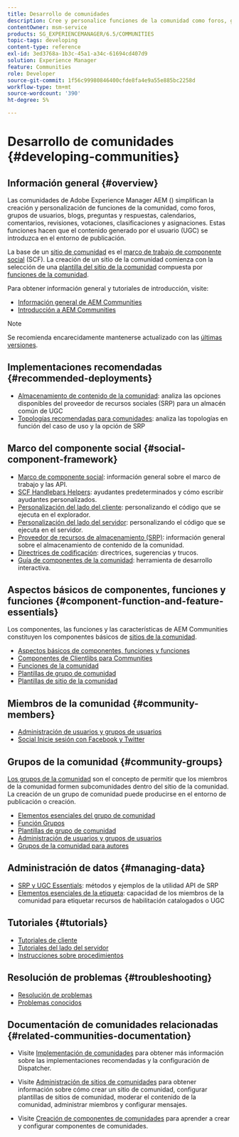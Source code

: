 ```yaml
---
title: Desarrollo de comunidades
description: Cree y personalice funciones de la comunidad como foros, grupos de usuarios y mucho más.
contentOwner: msm-service
products: SG_EXPERIENCEMANAGER/6.5/COMMUNITIES
topic-tags: developing
content-type: reference
exl-id: 3ed3768a-1b3c-45a1-a34c-61694cd407d9
solution: Experience Manager
feature: Communities
role: Developer
source-git-commit: 1f56c99980846400cfde8fa4e9a55e885bc2258d
workflow-type: tm+mt
source-wordcount: '390'
ht-degree: 5%

---
```


# Desarrollo de comunidades  {#developing-communities}

## Información general {#overview}

Las comunidades de Adobe Experience Manager AEM () simplifican la creación y personalización de funciones de la comunidad, como foros, grupos de usuarios, blogs, preguntas y respuestas, calendarios, comentarios, revisiones, votaciones, clasificaciones y asignaciones. Estas funciones hacen que el contenido generado por el usuario (UGC) se introduzca en el entorno de publicación.

La base de un [sitio de comunidad](overview.md#communitiessites) es el [marco de trabajo de componente social](scf.md) (SCF). La creación de un sitio de la comunidad comienza con la selección de una [plantilla del sitio de la comunidad](sites-console.md) compuesta por [funciones de la comunidad](functions.md).

Para obtener información general y tutoriales de introducción, visite:

* [Información general de AEM Communities](overview.md)
* [Introducción a AEM Communities](getting-started.md)

>[!NOTE]
> 
>Se recomienda encarecidamente mantenerse actualizado con las [últimas versiones](deploy-communities.md#latest-releases).

## Implementaciones recomendadas {#recommended-deployments}

* [Almacenamiento de contenido de la comunidad](working-with-srp.md): analiza las opciones disponibles del proveedor de recursos sociales (SRP) para un almacén común de UGC
* [Topologías recomendadas para comunidades](topologies.md): analiza las topologías en función del caso de uso y la opción de SRP

## Marco del componente social {#social-component-framework}

* [Marco de componente social](scf.md): información general sobre el marco de trabajo y las API.
* [SCF Handlebars Helpers](handlebars-helpers.md): ayudantes predeterminados y cómo escribir ayudantes personalizados.
* [Personalización del lado del cliente](client-customize.md): personalizando el código que se ejecuta en el explorador.
* [Personalización del lado del servidor](server-customize.md): personalizando el código que se ejecuta en el servidor.
* [Proveedor de recursos de almacenamiento (SRP)](srp.md): información general sobre el almacenamiento de contenido de la comunidad.
* [Directrices de codificación](code-guide.md): directrices, sugerencias y trucos.
* [Guía de componentes de la comunidad](components-guide.md): herramienta de desarrollo interactiva.

## Aspectos básicos de componentes, funciones y funciones {#component-function-and-feature-essentials}

Los componentes, las funciones y las características de AEM Communities constituyen los componentes básicos de [sitios de la comunidad](sites-console.md).

* [Aspectos básicos de componentes, funciones y funciones](essentials.md)
* [Componentes de Clientlibs para Communities](clientlibs.md)
* [Funciones de la comunidad](functions.md)
* [Plantillas de grupo de comunidad](tools-groups.md)
* [Plantillas de sitio de la comunidad](sites.md)

## Miembros de la comunidad {#community-members}

* [Administración de usuarios y grupos de usuarios](users.md)
* [Social Inicie sesión con Facebook y Twitter](social-login.md)

## Grupos de la comunidad {#community-groups}

[Los grupos de la comunidad](overview.md#communitygroups) son el concepto de permitir que los miembros de la comunidad formen subcomunidades dentro del sitio de la comunidad. La creación de un grupo de comunidad puede producirse en el entorno de publicación o creación.

* [Elementos esenciales del grupo de comunidad](essentials-groups.md)
* [Función Grupos](functions.md#groups-function)
* [Plantillas de grupo de comunidad](tools-groups.md)
* [Administración de usuarios y grupos de usuarios](users.md)
* [Grupos de la comunidad para autores](creating-groups.md)

## Administración de datos {#managing-data}

* [SRP y UGC Essentials](srp-and-ugc.md): métodos y ejemplos de la utilidad API de SRP
* [Elementos esenciales de la etiqueta](tag.md): capacidad de los miembros de la comunidad para etiquetar recursos de habilitación catalogados o UGC

## Tutoriales {#tutorials}

* [Tutoriales de cliente](tutorials.md#client-side-customization)
* [Tutoriales del lado del servidor](tutorials.md#server-side-customization)
* [Instrucciones sobre procedimientos](tutorials.md#how-to-instructions)

## Resolución de problemas {#troubleshooting}

* [Resolución de problemas](troubleshooting.md)
* [Problemas conocidos](/help/release-notes/release-notes.md)

## Documentación de comunidades relacionadas {#related-communities-documentation}

* Visite [Implementación de comunidades](deploy-communities.md) para obtener más información sobre las implementaciones recomendadas y la configuración de Dispatcher.

* Visite [Administración de sitios de comunidades](administer-landing.md) para obtener información sobre cómo crear un sitio de comunidad, configurar plantillas de sitios de comunidad, moderar el contenido de la comunidad, administrar miembros y configurar mensajes.

* Visite [Creación de componentes de comunidades](author-communities.md) para aprender a crear y configurar componentes de comunidades.
